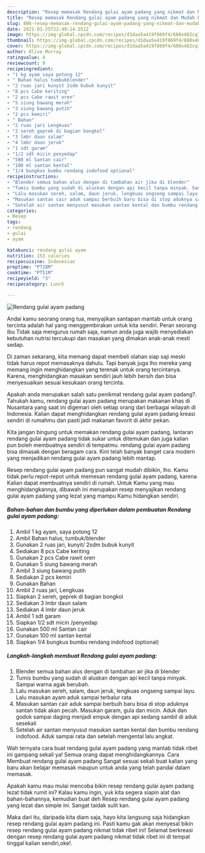 ```yaml
---
description: "Resep memasak Rendang gulai ayam padang yang nikmat dan Mudah Dibuat"
title: "Resep memasak Rendang gulai ayam padang yang nikmat dan Mudah Dibuat"
slug: 806-resep-memasak-rendang-gulai-ayam-padang-yang-nikmat-dan-mudah-dibuat
date: 2021-01-25T22:49:14.551Z
image: https://img-global.cpcdn.com/recipes/d1daa5a419f869f4/680x482cq70/rendang-gulai-ayam-padang-foto-resep-utama.jpg
thumbnail: https://img-global.cpcdn.com/recipes/d1daa5a419f869f4/680x482cq70/rendang-gulai-ayam-padang-foto-resep-utama.jpg
cover: https://img-global.cpcdn.com/recipes/d1daa5a419f869f4/680x482cq70/rendang-gulai-ayam-padang-foto-resep-utama.jpg
author: Olive Murray
ratingvalue: 4
reviewcount: 9
recipeingredient:
- "1 kg ayam saya potong 12"
- " Bahan halus tumbukblender"
- "2 ruas jari kunyit 2sdm bubuk kunyit"
- "8 pcs Cabe keriting"
- "2 pcs Cabe rawit oren"
- "5 siung bawang merah"
- "3 siung bawang putih"
- "2 pcs kemiri"
- " Bahan"
- "2 ruas jari Lengkuas"
- "2 sereh geprek di bagian bongkol"
- "3 lmbr daun salam"
- "4 lmbr daun jeruk"
- "1 sdt garam"
- "1/2 sdt micin penyedap"
- "500 ml Santan cair"
- "100 ml santan kental"
- "1/4 bungkus bumbu rendang indofood optional"
recipeinstructions:
- "Blender semua bahan alus dengan di tambahan air jika di blender"
- "Tumis bumbu yang sudah di aluskan dengan api kecil tanpa minyak. Sampai warna agak berubah."
- "Lalu masukan sereh, salam, daun jeruk, lengkuas ongseng sampai layu. Lalu masukan ayam aduk sampai terbalur rata"
- "Masukan santan cair aduk sampai berbuih baru bisa di stop aduknya santan tidak akan pecah. Masukan garam, gula dan micin. Aduk dan godok sampai daging menjadi empuk dengan api sedang sambil di aduk sesekali"
- "Setelah air santan menyusut masukan santan kental dan bumbu rendang indofood. Aduk sampai rata dan setelah mengental lalu angkat."
categories:
- Resep
tags:
- rendang
- gulai
- ayam

katakunci: rendang gulai ayam 
nutrition: 153 calories
recipecuisine: Indonesian
preptime: "PT28M"
cooktime: "PT51M"
recipeyield: "3"
recipecategory: Lunch

---
```



![Rendang gulai ayam padang](https://img-global.cpcdn.com/recipes/d1daa5a419f869f4/680x482cq70/rendang-gulai-ayam-padang-foto-resep-utama.jpg)

Andai kamu seorang orang tua, menyajikan santapan mantab untuk orang tercinta adalah hal yang menggembirakan untuk kita sendiri. Peran seorang ibu Tidak saja mengurus rumah saja, namun anda juga wajib menyediakan kebutuhan nutrisi tercukupi dan masakan yang dimakan anak-anak mesti sedap.

Di zaman  sekarang, kita memang dapat membeli olahan siap saji meski tidak harus repot memasaknya dahulu. Tapi banyak juga lho mereka yang memang ingin menghidangkan yang terenak untuk orang tercintanya. Karena, menghidangkan masakan sendiri jauh lebih bersih dan bisa menyesuaikan sesuai kesukaan orang tercinta. 



Apakah anda merupakan salah satu penikmat rendang gulai ayam padang?. Tahukah kamu, rendang gulai ayam padang merupakan makanan khas di Nusantara yang saat ini digemari oleh setiap orang dari berbagai wilayah di Indonesia. Kalian dapat menghidangkan rendang gulai ayam padang kreasi sendiri di rumahmu dan pasti jadi makanan favorit di akhir pekan.

Kita jangan bingung untuk memakan rendang gulai ayam padang, lantaran rendang gulai ayam padang tidak sukar untuk ditemukan dan juga kalian pun boleh membuatnya sendiri di tempatmu. rendang gulai ayam padang bisa dimasak dengan beragam cara. Kini telah banyak banget cara modern yang menjadikan rendang gulai ayam padang lebih mantap.

Resep rendang gulai ayam padang pun sangat mudah dibikin, lho. Kamu tidak perlu repot-repot untuk memesan rendang gulai ayam padang, karena Kalian dapat membuatnya sendiri di rumah. Untuk Kamu yang mau menghidangkannya, dibawah ini merupakan resep menyajikan rendang gulai ayam padang yang lezat yang mampu Kamu hidangkan sendiri.

<!--inarticleads1-->

##### Bahan-bahan dan bumbu yang diperlukan dalam pembuatan Rendang gulai ayam padang:

1. Ambil 1 kg ayam, saya potong 12
1. Ambil  Bahan halus, tumbuk/blender
1. Gunakan 2 ruas jari, kunyit/ 2sdm bubuk kunyit
1. Sediakan 8 pcs Cabe keriting
1. Gunakan 2 pcs Cabe rawit oren
1. Gunakan 5 siung bawang merah
1. Ambil 3 siung bawang putih
1. Sediakan 2 pcs kemiri
1. Gunakan  Bahan
1. Ambil 2 ruas jari, Lengkuas
1. Siapkan 2 sereh, geprek di bagian bongkol
1. Sediakan 3 lmbr daun salam
1. Sediakan 4 lmbr daun jeruk
1. Ambil 1 sdt garam
1. Siapkan 1/2 sdt micin /penyedap
1. Gunakan 500 ml Santan cair
1. Gunakan 100 ml santan kental
1. Siapkan 1/4 bungkus bumbu rendang indofood (optional)




<!--inarticleads2-->

##### Langkah-langkah membuat Rendang gulai ayam padang:

1. Blender semua bahan alus dengan di tambahan air jika di blender
1. Tumis bumbu yang sudah di aluskan dengan api kecil tanpa minyak. Sampai warna agak berubah.
1. Lalu masukan sereh, salam, daun jeruk, lengkuas ongseng sampai layu. Lalu masukan ayam aduk sampai terbalur rata
1. Masukan santan cair aduk sampai berbuih baru bisa di stop aduknya santan tidak akan pecah. Masukan garam, gula dan micin. Aduk dan godok sampai daging menjadi empuk dengan api sedang sambil di aduk sesekali
1. Setelah air santan menyusut masukan santan kental dan bumbu rendang indofood. Aduk sampai rata dan setelah mengental lalu angkat.




Wah ternyata cara buat rendang gulai ayam padang yang mantab tidak ribet ini gampang sekali ya! Semua orang dapat menghidangkannya. Cara Membuat rendang gulai ayam padang Sangat sesuai sekali buat kalian yang baru akan belajar memasak maupun untuk anda yang telah pandai dalam memasak.

Apakah kamu mau mulai mencoba bikin resep rendang gulai ayam padang lezat tidak rumit ini? Kalau kamu ingin, yuk kita segera siapin alat dan bahan-bahannya, kemudian buat deh Resep rendang gulai ayam padang yang lezat dan simple ini. Sangat taidak sulit kan. 

Maka dari itu, daripada kita diam saja, hayo kita langsung saja hidangkan resep rendang gulai ayam padang ini. Pasti kamu gak akan menyesal bikin resep rendang gulai ayam padang nikmat tidak ribet ini! Selamat berkreasi dengan resep rendang gulai ayam padang nikmat tidak ribet ini di tempat tinggal kalian sendiri,oke!.

